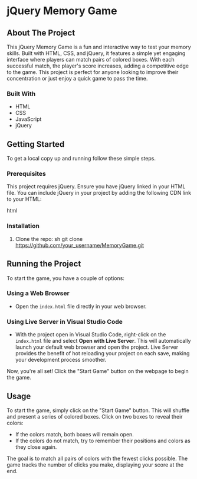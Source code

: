 # jQuery Memory Game

## About The Project

This jQuery Memory Game is a fun and interactive way to test your memory skills. Built with HTML, CSS, and jQuery, it features a simple yet engaging interface where players can match pairs of colored boxes. With each successful match, the player's score increases, adding a competitive edge to the game. This project is perfect for anyone looking to improve their concentration or just enjoy a quick game to pass the time.

### Built With

- HTML
- CSS
- JavaScript
- jQuery

## Getting Started

To get a local copy up and running follow these simple steps.

### Prerequisites

This project requires jQuery. Ensure you have jQuery linked in your HTML file. You can include jQuery in your project by adding the following CDN link to your HTML:

html
<script src="https://ajax.googleapis.com/ajax/libs/jquery/3.7.1/jquery.min.js"></script>


### Installation

1. Clone the repo:
   sh
   git clone https://github.com/your_username/MemoryGame.git
   
## Running the Project

To start the game, you have a couple of options:

### Using a Web Browser

- Open the `index.html` file directly in your web browser.

### Using Live Server in Visual Studio Code

- With the project open in Visual Studio Code, right-click on the `index.html` file and select **Open with Live Server**. This will automatically launch your default web browser and open the project. Live Server provides the benefit of hot reloading your project on each save, making your development process smoother.

Now, you're all set! Click the "Start Game" button on the webpage to begin the game.


## Usage

To start the game, simply click on the "Start Game" button. This will shuffle and present a series of colored boxes. Click on two boxes to reveal their colors:

- If the colors match, both boxes will remain open.
- If the colors do not match, try to remember their positions and colors as they close again.

The goal is to match all pairs of colors with the fewest clicks possible. The game tracks the number of clicks you make, displaying your score at the end.
